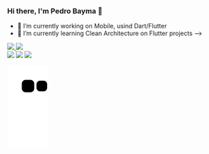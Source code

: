 ### Hi there, I'm Pedro Bayma 👋

- 🔭 I’m currently working on Mobile, usind Dart/Flutter
- 🌱 I’m currently learning Clean Architecture on Flutter projects
-->

 <div>
  <a href="https://github.com/pbayma">
  <img height="180em" src="https://github-readme-stats.vercel.app/api?username=pbayma&show_icons=true&theme=dracula&include_all_commits=true&count_private=true"/>
  <img height="180em" src="https://github-readme-stats.vercel.app/api/top-langs/?username=pbayma&layout=compact&langs_count=7&theme=dracula"/>
</div>
  


<div> 
  <a href = "mailto:pedrobayma01@gmail.com"><img src="https://img.shields.io/badge/-Gmail-%23333?style=for-the-badge&logo=gmail&logoColor=white" target="_blank"></a>
  <a href="mailto:pedro_bayma@outlook.com" target="_blank"><img src="https://img.shields.io/badge/Microsoft_Outlook-0078D4?style=for-the-badge&logo=microsoft-outlook&logoColor=white" target="_blank"></a> 
  <a href="https://www.linkedin.com/in/rafaella-ballerini-45875016a" target="_blank"><img src="https://img.shields.io/badge/-LinkedIn-%230077B5?style=for-the-badge&logo=linkedin&logoColor=white" target="_blank"></a> 
  
 
  ![Snake animation](https://github.com/rafaballerini/rafaballerini/blob/output/github-contribution-grid-snake.svg)
 
</div>
